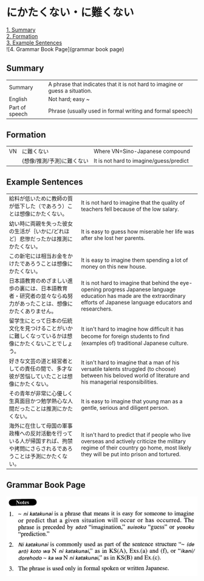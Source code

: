 # にかたくない・に難くない

[1. Summary](#summary)<br>
[2. Formation](#formation)<br>
[3. Example Sentences](#example-sentences)<br>
![4. Grammar Book Page](grammar book page)<br>


## Summary

<table><tr>   <td>Summary</td>   <td>A phrase that indicates that it is not hard to imagine or guess a situation.</td></tr><tr>   <td>English</td>   <td>Not hard; easy ~</td></tr><tr>   <td>Part of speech</td>   <td>Phrase (usually used in formal writing and formal speech)</td></tr></table>

## Formation

<table class="table"><tbody><tr class="tr head"><td class="td"><span class="bold">VN</span></td><td class="td"><span class="concept">に難くない</span></td><td class="td"><span>Where VN=Sino-Japanese compound</span></td></tr><tr class="tr"><td class="td"></td><td class="td"><span>{想像/推測/予測}</span><span class="concept">に難くない</span></td><td class="td"><span>It is not hard to imagine/guess/predict</span></td></tr></tbody></table>

## Example Sentences

<table><tr>   <td>給料が低いために教師の質が低下した（であろう）ことは想像にかたくない。</td>   <td>It is not hard to imagine that the quality of teachers fell because of the low salary.</td></tr><tr>   <td>幼い時に両親を失った彼女の生活が｛いかに/どれほど｝悲惨だったかは推測にかたくない。</td>   <td>It is easy to guess how miserable her life was after she lost her parents.</td></tr><tr>   <td>この新宅には相当お金をかけたであろうことは想像にかたくない。</td>   <td>It is easy to imagine them spending a lot of money on this new house.</td></tr><tr>   <td>日本語教育のめざましい進歩の裏には、日本語教育者・研究者の並々ならぬ努力があったことは、想像にかたくありません。</td>   <td>It is not hard to imagine that behind the eye-opening progress Japanese language education has made are the extraordinary efforts of Japanese language educators and researchers.</td></tr><tr>   <td>留学生にとって日本の伝統文化を見つけることがいかに難しくなっているかは想像にかたくないことでしょう。</td>   <td>It isn't hard to imagine how difﬁcult it has become for foreign students to ﬁnd (examples of) traditional Japanese culture.</td></tr><tr>   <td>好きな文芸の道と経営者としての責任の間で、多才な彼が苦悩していたことは想像にかたくない。</td>   <td>It isn't hard to imagine that a man of his versatile talents struggled (to choose) between his beloved world of literature and his managerial responsibilities.</td></tr><tr>   <td>その青年が非常に心優しく生真面目かつ勉学熱心な人間だったことは推測にかたくない。</td>   <td>It is easy to imagine that young man as a gentle, serious and diligent person.</td></tr><tr>   <td>海外に在住して母国の軍事政権への反対活動を行っている人が帰国すれば、拘禁や拷問にさらされるであろうことは予測にかたくない。</td>   <td>It isn't hard to predict that if people who live overseas and actively criticize the military regime of their country go home, most likely they will be put into prison and tortured.</td></tr></table>

## Grammar Book Page

![](../img/Advancedに難くない.png)

